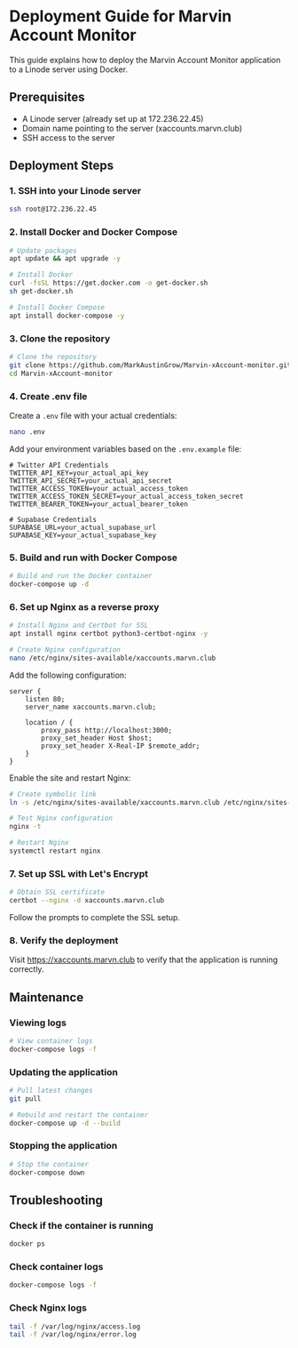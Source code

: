 # Deployment Guide for Marvin Account Monitor

This guide explains how to deploy the Marvin Account Monitor application to a Linode server using Docker.

## Prerequisites

- A Linode server (already set up at 172.236.22.45)
- Domain name pointing to the server (xaccounts.marvn.club)
- SSH access to the server

## Deployment Steps

### 1. SSH into your Linode server

```bash
ssh root@172.236.22.45
```

### 2. Install Docker and Docker Compose

```bash
# Update packages
apt update && apt upgrade -y

# Install Docker
curl -fsSL https://get.docker.com -o get-docker.sh
sh get-docker.sh

# Install Docker Compose
apt install docker-compose -y
```

### 3. Clone the repository

```bash
# Clone the repository
git clone https://github.com/MarkAustinGrow/Marvin-xAccount-monitor.git
cd Marvin-xAccount-monitor
```

### 4. Create .env file

Create a `.env` file with your actual credentials:

```bash
nano .env
```

Add your environment variables based on the `.env.example` file:

```
# Twitter API Credentials
TWITTER_API_KEY=your_actual_api_key
TWITTER_API_SECRET=your_actual_api_secret
TWITTER_ACCESS_TOKEN=your_actual_access_token
TWITTER_ACCESS_TOKEN_SECRET=your_actual_access_token_secret
TWITTER_BEARER_TOKEN=your_actual_bearer_token

# Supabase Credentials
SUPABASE_URL=your_actual_supabase_url
SUPABASE_KEY=your_actual_supabase_key
```

### 5. Build and run with Docker Compose

```bash
# Build and run the Docker container
docker-compose up -d
```

### 6. Set up Nginx as a reverse proxy

```bash
# Install Nginx and Certbot for SSL
apt install nginx certbot python3-certbot-nginx -y

# Create Nginx configuration
nano /etc/nginx/sites-available/xaccounts.marvn.club
```

Add the following configuration:

```nginx
server {
    listen 80;
    server_name xaccounts.marvn.club;

    location / {
        proxy_pass http://localhost:3000;
        proxy_set_header Host $host;
        proxy_set_header X-Real-IP $remote_addr;
    }
}
```

Enable the site and restart Nginx:

```bash
# Create symbolic link
ln -s /etc/nginx/sites-available/xaccounts.marvn.club /etc/nginx/sites-enabled/

# Test Nginx configuration
nginx -t

# Restart Nginx
systemctl restart nginx
```

### 7. Set up SSL with Let's Encrypt

```bash
# Obtain SSL certificate
certbot --nginx -d xaccounts.marvn.club
```

Follow the prompts to complete the SSL setup.

### 8. Verify the deployment

Visit https://xaccounts.marvn.club to verify that the application is running correctly.

## Maintenance

### Viewing logs

```bash
# View container logs
docker-compose logs -f
```

### Updating the application

```bash
# Pull latest changes
git pull

# Rebuild and restart the container
docker-compose up -d --build
```

### Stopping the application

```bash
# Stop the container
docker-compose down
```

## Troubleshooting

### Check if the container is running

```bash
docker ps
```

### Check container logs

```bash
docker-compose logs -f
```

### Check Nginx logs

```bash
tail -f /var/log/nginx/access.log
tail -f /var/log/nginx/error.log
